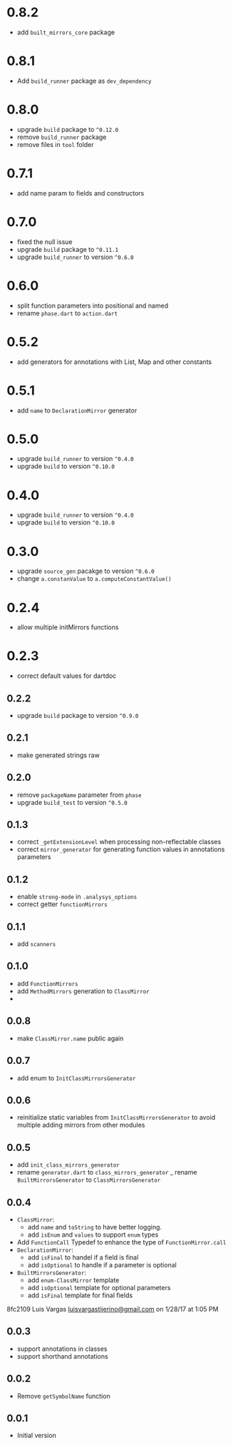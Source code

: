 # 0.8.2

- add `built_mirrors_core` package

# 0.8.1

- Add `build_runner` package as `dev_dependency`

# 0.8.0

- upgrade `build` package to `^0.12.0`
- remove `build_runner` package
- remove files in `tool` folder

# 0.7.1

- add name param to fields and constructors

# 0.7.0

- fixed the null issue
- upgrade `build` package to `^0.11.1`
- upgrade `build_runner` to version `^0.6.0`

# 0.6.0

- split function parameters into positional and named
- rename `phase.dart` to `action.dart`

# 0.5.2

- add generators for annotations with List, Map and other constants

# 0.5.1

- add `name` to `DeclarationMirror` generator

# 0.5.0

- upgrade `build_runner` to version `^0.4.0`
- upgrade `build` to version `^0.10.0`

# 0.4.0

- upgrade `build_runner` to version `^0.4.0`
- upgrade `build` to version `^0.10.0`

# 0.3.0

- upgrade `source_gen` pacakge to version `^0.6.0`
- change `a.constanValue` to `a.computeConstantValue()`

# 0.2.4

- allow multiple initMirrors functions

# 0.2.3

- correct default values for dartdoc

## 0.2.2

- upgrade `build` package to version `^0.9.0`

## 0.2.1

- make generated strings raw

## 0.2.0

- remove `packageName` parameter from `phase`
- upgrade `build_test` to version `^0.5.0`

## 0.1.3

- correct `_getExtensionLevel` when processing non-reflectable classes
- correct `mirror_generator` for generating function values in annotations parameters

## 0.1.2

- enable `strong-mode` in `.analysys_options`
- correct getter `functionMirrors`

## 0.1.1

- add `scanners`

## 0.1.0

- add `FunctionMirrors`
- add `MethodMirrors` generation to `ClassMirror`
- 

## 0.0.8

- make `ClassMirror.name` public again

## 0.0.7

- add enum to `InitClassMirrorsGenerator`

## 0.0.6

- reinitialize static variables from `InitClassMirrorsGenerator` to avoid multiple adding mirrors from other modules

## 0.0.5

- add `init_class_mirrors_generator`
- rename `generator.dart` to `class_mirrors_generator`
_ rename `BuiltMirrorsGenerator` to `ClassMirrorsGenerator`

## 0.0.4

- `ClassMirror`:
    - add `name` and `toString` to have better logging.
    - add `isEnum` and `values` to support `enum` types
- Add `FunctionCall` Typedef to enhance the type of `FunctionMirror.call`
- `DeclarationMirror`:
    - add `isFinal` to handel if a field is final
    - add `isOptional` to handle if a parameter is optional
- `BuiltMirrorsGenerator`:
    - add `enum-ClassMirror` template
    - add `isOptional` template for optional parameters
    - add `isFinal` template for final fields

8fc2109 Luis Vargas <luisvargastijerino@gmail.com> on 1/28/17 at 1:05 PM

## 0.0.3

- support annotations in classes
- support shorthand annotations

## 0.0.2

- Remove `getSymbolName` function

## 0.0.1

- Initial version
